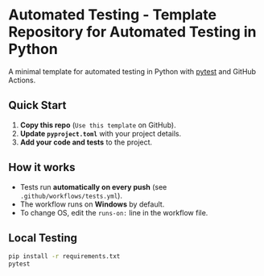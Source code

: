 # Automated Testing - Template Repository for Automated Testing in Python

A minimal template for automated testing in Python with [pytest](https://pytest.org) and GitHub Actions.

## Quick Start

1. **Copy this repo** (`Use this template` on GitHub).
2. **Update `pyproject.toml`** with your project details.
3. **Add your code and tests** to the project.

## How it works

- Tests run **automatically on every push** (see `.github/workflows/tests.yml`).
- The workflow runs on **Windows** by default.
- To change OS, edit the `runs-on:` line in the workflow file.

## Local Testing

```bash
pip install -r requirements.txt
pytest
